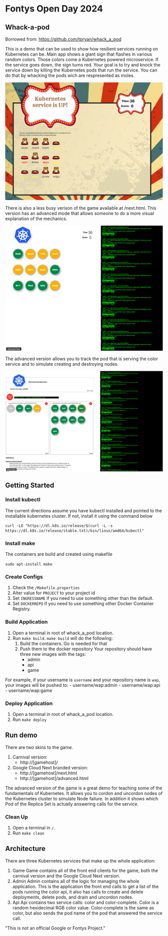 # Fontys Open Day 2024
## Whack-a-pod
Borrowed from: https://github.com/tpryan/whack_a_pod

This is a demo that can be used to show how resilient services running on
Kubernetes can be. Main app shows a giant sign that flashes in various random
colors.  Those colors come a Kubernetes powered microservice.  If the service
goes down, the sign turns red. Your goal is to try and knock the service down
by killing the Kubernetes pods that run the service. You can do that by
whacking the pods wich are respresented as moles.

![Whack-a-pod Screenshot](screenshots/game.png "Screenshot")

There is also a less busy verison of the game available at /next.html. This
version has an advanced mode that allows someone to do a more visual
explanation of the mechanics.

![Next Screenshot](screenshots/next.png "Next Version")

The advanced version allows you to track the pod that is serving the color
service and to simulate creating and destroying nodes.

![Advanced Screenshot](screenshots/advanced.png "Advanced Version")

## Getting Started

### Install kubectl
The current directions assume you have kubectl installed and pointed to the installable kubernetes cluster. If not, install it using the command below
```
curl -LO "https://dl.k8s.io/release/$(curl -L -s https://dl.k8s.io/release/stable.txt)/bin/linux/amd64/kubectl"
```

### Install make
The containers are build and created using makefile

` sudo apt-install make `


### Create Configs 
1. Check the  `/Makefile.properties`
1. Alter value for `PROJECT` to your project id
1. Set `INGRESSNAME` if you need to use something other than the default. 
1. Set `DOCKERREPO` if you need to use something other Docker Container Registry. 


### Build Application
1. Open a terminal in root of whack_a_pod location.
1. Run `make build`.
`make build` will do the following:
    1. Build the containers. Go is needed for that
    2. Push them to the docker repository
    Your repository should have three new images with the tags:
        - admin
        - api
        - game

For example, if your username is `username` and your repository name is `wap`, your images will be pushed to:
    - username/wap:admin
    - username/wap:api
    - username/wap:game

### Deploy Application
1. Open a terminal in root of whack_a_pod location.
1. Run `make deploy`

## Run demo
There are two skins to the game.
1. Carnival version:
    *  http://[gamehost]/
1. Google Cloud Next branded version:
    * http://[gamehost]/next.html
    * http://[gamehost]/advanced.html

The advanced version of the game is a great demo for teaching some of the
fundamentals of Kubernetes.  It allows you to cordon and uncordon nodes of the
Kubernetes cluster to simulate Node failure. In addition it shows which Pod of
the Replica Set is actually answering calls for the service.

### Clean Up
1. Open a terminal in `/`.
1. Run `make clean`



## Architecture
There are three Kubernetes services that make up the whole application:
1. Game
Game contains all of the front end clients for the game, both the carnival
version and the Google Cloud Next version.
1. Admin
Admin contains all of the logic for managing the whole application.  This is
the application the front end calls to get a list of the pods running the
color api, it also has calls to create and delete deployments, delete pods, and
drain and uncordon nodes.
1. Api
Api contains two service calls: color and color-complete. Color is a random
hexidecimal RGB color value. Color-complete is the same as color, but also
sends the pod name of the pod that answered the service call.


"This is not an official Google or Fontys Project."
